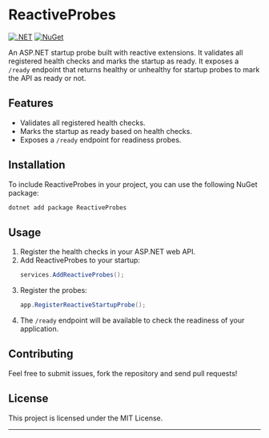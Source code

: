 # ReactiveProbes 
[![.NET](https://github.com/shyam-s00/ReactiveProbes/actions/workflows/dotnet.yml/badge.svg)](https://github.com/shyam-s00/ReactiveProbes/actions/workflows/dotnet.yml)  [![NuGet](https://github.com/shyam-s00/ReactiveProbes/actions/workflows/release.yml/badge.svg)](https://github.com/shyam-s00/ReactiveProbes/actions/workflows/release.yml)


An ASP.NET startup probe built with reactive extensions. It validates all registered health checks and marks the startup as ready. It exposes a `/ready` endpoint that returns healthy or unhealthy for startup probes to mark the API as ready or not.

## Features

- Validates all registered health checks.
- Marks the startup as ready based on health checks.
- Exposes a `/ready` endpoint for readiness probes.

## Installation

To include ReactiveProbes in your project, you can use the following NuGet package:

```sh
dotnet add package ReactiveProbes  
```


## Usage

1. Register the health checks in your ASP.NET web API.
2. Add ReactiveProbes to your startup:
   ```csharp
   services.AddReactiveProbes();
   ```
3. Register the probes:
   ```csharp
   app.RegisterReactiveStartupProbe();
   ```
4. The `/ready` endpoint will be available to check the readiness of your application.

## Contributing

Feel free to submit issues, fork the repository and send pull requests!

## License

This project is licensed under the MIT License.

---
